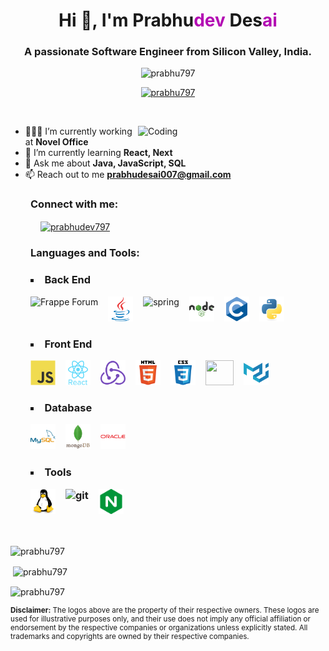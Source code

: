 <h1 align="center">Hi 👋, I'm Prabhu<span style="color: #b30bb3;">dev</span> Des<span style="color: #b30bb3;">ai</span>
</h1>
<h3 align="center">A passionate Software Engineer from Silicon Valley, India.</h3>

<p align="center">
    <img src="https://komarev.com/ghpvc/?username=prabhu797&label=Profile%20views&color=blueviolet&style=plastic&abbreviated=true"
        alt="prabhu797" />
</p>

<p align="center">
    <a href="https://github.com/ryo-ma/github-profile-trophy">
        <img src="https://github-profile-trophy.vercel.app/?username=prabhu797&theme=darkhub&row=2&column=3"
            alt="prabhu797" />
    </a>
</p>

<br>

<img align="right" alt="Coding" width="300" height=""
    src="https://user-images.githubusercontent.com/99034743/159381479-da89d532-bab2-4e1c-b427-a8bf281dcb2f.gif">

<ul>
    <li>👨🏻‍💻 I’m currently working at <strong>Novel Office</strong></li>
    <li>🌱 I’m currently learning <strong>React, Next</strong></li>
    <li>💬 Ask me about <strong>Java, JavaScript, SQL</strong></li>
    <li>📫 Reach out to me <strong><a href="mailto:prabhudesai007@gmail.com">prabhudesai007@gmail.com</a></strong></li>
</ul>

<div style="margin-left: 2rem;">
<h3 align="left">Connect with me:</h3>
<p align="left" style="margin-left: 1rem;">
    <a href="https://linkedin.com/in/prabhudev797" target="blank">
        <img align="center"
            src="https://raw.githubusercontent.com/rahuldkjain/github-profile-readme-generator/master/src/images/icons/Social/linked-in-alt.svg"
            alt="prabhudev797" height="30" width="40" />
    </a>
</p>

<h3 align="left">Languages and Tools:</h3>
<p align="left">
<h3 align="left">
    <li style="list-style-type: square;">Back End</li>
</h3>
<p style="display: flex; gap: 1rem;">
    <a href="https://frappe.io/framework/" target="_blank" rel="noreferrer" style="text-decoration: none;">
        <img src="https://discuss.frappe.io/uploads/default/original/3X/a/5/a5e946e67fbe05a61d1c33d08894876d4d9dea7a.png"
            width="36" alt="Frappe Forum" id="site-logo" class="logo-small">
    </a>
    <a href="https://www.java.com" target="_blank" rel="noreferrer" style="text-decoration: none;">
        <img src="https://raw.githubusercontent.com/devicons/devicon/master/icons/java/java-original.svg" alt="java"
            width="40" height="40" />
    </a>
    <a href="https://spring.io/" target="_blank" rel="noreferrer" style="text-decoration: none;">
        <img src="https://www.vectorlogo.zone/logos/springio/springio-icon.svg" alt="spring" width="40" height="40" />
    </a>
    <a href="https://nodejs.org" target="_blank" rel="noreferrer" style="text-decoration: none;">
        <img src="https://raw.githubusercontent.com/devicons/devicon/master/icons/nodejs/nodejs-original-wordmark.svg"
            alt="nodejs" width="40" height="40" />
    </a>
    <a href="https://www.cprogramming.com/" target="_blank" rel="noreferrer" style="text-decoration: none;">
        <img src="https://raw.githubusercontent.com/devicons/devicon/master/icons/c/c-original.svg" alt="c" width="40"
            height="40" />
    </a>
    <a href="https://www.python.org" target="_blank" rel="noreferrer">
        <img src="https://raw.githubusercontent.com/devicons/devicon/master/icons/python/python-original.svg"
            alt="python" width="40" height="40" />
    </a>
</p>
<h3 align="left">
    <li style="list-style-type: square;">Front End</li>
</h3>
<p style="display: flex; gap: 1rem;">
    <a href="https://developer.mozilla.org/en-US/docs/Web/JavaScript" target="_blank" rel="noreferrer"
        style="text-decoration: none;">
        <img src="https://raw.githubusercontent.com/devicons/devicon/master/icons/javascript/javascript-original.svg"
            alt="javascript" width="40" height="40" />
    </a>
    <a href="https://reactjs.org/" target="_blank" rel="noreferrer" style="text-decoration: none;">
        <img src="https://raw.githubusercontent.com/devicons/devicon/master/icons/react/react-original-wordmark.svg"
            alt="react" width="40" height="40" />
    </a>
    <a href="https://redux.js.org" target="_blank" rel="noreferrer" style="text-decoration: none;">
        <img src="https://raw.githubusercontent.com/devicons/devicon/master/icons/redux/redux-original.svg" alt="redux"
            width="40" height="40" />
    </a>
    <a href="https://www.w3.org/html/" target="_blank" rel="noreferrer" style="text-decoration: none;">
        <img src="https://raw.githubusercontent.com/devicons/devicon/master/icons/html5/html5-original-wordmark.svg"
            alt="html5" width="40" height="40" />
    </a>
    <a href="https://www.w3schools.com/css/" target="_blank" rel="noreferrer" style="text-decoration: none;">
        <img src="https://raw.githubusercontent.com/devicons/devicon/master/icons/css3/css3-original-wordmark.svg"
            alt="css3" width="40" height="40" />
    </a>
    <a href="https://getbootstrap.com" target="_blank" rel="noreferrer" style="text-decoration: none;">
        <img src="https://getbootstrap.com/docs/5.3/assets/brand/bootstrap-logo-shadow.png" width="45" height="40" />
    </a>
    <a href="https://mui.com/" target="_blank" rel="noreferrer" style="text-decoration: none;">
        <img src="https://raw.githubusercontent.com/devicons/devicon/master/icons/materialui/materialui-original.svg"
            alt="mui" width="40" height="40" />
    </a>

</p>
<h3 align="left">
    <li style="list-style-type: square;">Database</li>
    <p style="display: flex; gap: 1rem;">
        <a href="https://www.mysql.com/" target="_blank" rel="noreferrer" style="text-decoration: none;">
            <img src="https://raw.githubusercontent.com/devicons/devicon/master/icons/mysql/mysql-original-wordmark.svg"
                alt="mysql" width="40" height="40" />
        </a>
        <a href="https://www.mongodb.com/" target="_blank" rel="noreferrer" style="text-decoration: none;">
            <img src="https://raw.githubusercontent.com/devicons/devicon/master/icons/mongodb/mongodb-original-wordmark.svg"
                alt="mongodb" width="40" height="40" />
        </a>
        <a href="https://www.oracle.com/" target="_blank" rel="noreferrer" style="text-decoration: none;">
            <img src="https://raw.githubusercontent.com/devicons/devicon/master/icons/oracle/oracle-original.svg"
                alt="oracle" width="40" height="40" />
        </a>
    </p>
</h3>
<h3 align="left">
    <li style="list-style-type: square;">Tools</li>
    <p style="display: flex; gap: 1rem;">
        <a href="https://www.linux.org/" target="_blank" rel="noreferrer" style="text-decoration: none;">
            <img src="https://raw.githubusercontent.com/devicons/devicon/master/icons/linux/linux-original.svg"
                alt="linux" width="40" height="40" />
        </a>
        <a href="https://git-scm.com/" target="_blank" rel="noreferrer" style="text-decoration: none;">
            <img src="https://www.vectorlogo.zone/logos/git-scm/git-scm-icon.svg" alt="git" width="40" height="40" />
        </a>
        <a href="https://www.nginx.com" target="_blank" rel="noreferrer"> <img
                src="https://raw.githubusercontent.com/devicons/devicon/master/icons/nginx/nginx-original.svg"
                alt="nginx" width="40" height="40" /> </a>
    </p>
</h3>
</div>
</p>
<br>

<p>
    <img src="https://github-readme-stats.vercel.app/api/top-langs?username=prabhu797&theme=react&hide_border=true&bg_color=1F222E&title_color=F85D7F&icon_color=F8D866&hide=Jupyter%20Notebook,Roff&layout=compact"
        alt="prabhu797" height="195px" width="400px" />
</p>

<p>&nbsp;<img align="center"
        src="https://github-readme-stats.vercel.app/api?username=prabhu797&show_icons=true&locale=en" alt="prabhu797" />
</p>

<p><img align="center" src="https://github-readme-streak-stats.herokuapp.com/?user=prabhu797&" alt="prabhu797" /></p>

<p style="font-size: smaller;"><b>Disclaimer:</b> The logos above are the property of their respective owners. These logos are used for illustrative purposes only, and their use does not imply any official affiliation or endorsement by the respective companies or organizations unless explicitly stated. All trademarks and copyrights are owned by their respective companies.</p>